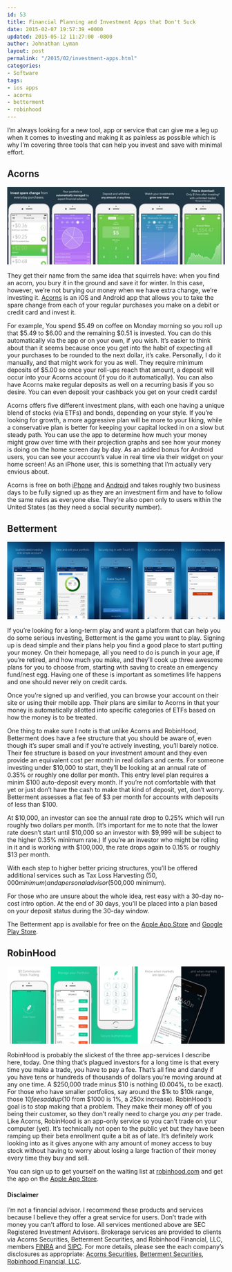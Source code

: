 ```yaml
---
id: 53
title: Financial Planning and Investment Apps that Don't Suck
date: 2015-02-07 19:57:39 +0000
updated: 2015-05-12 11:27:00 -0800
author: Johnathan Lyman
layout: post
permalink: "/2015/02/investment-apps.html"
categories:
- Software
tags:
- ios apps
- acorns
- betterment
- robinhood
---
```

I’m always looking for a new tool, app or service that can give me a leg up when it comes to investing and making it as painless as possible which is why I’m covering three tools that can help you invest and save with minimal effort.

## Acorns

![](/assets/images/2015/02/5up_appstore_screenshots.png?w=525&ssl=1)

They get their name from the same idea that squirrels have: when you find an acorn, you bury it in the ground and save it for winter. In this case, however, we’re not burying our money when we have extra change, we’re investing it. [Acorns][1] is an iOS and Android app that allows you to take the spare change from each of your regular purchases you make on a debit or credit card and invest it.

For example, You spend $5.49 on coffee on Monday morning so you roll up that $5.49 to $6.00 and the remaining $0.51 is invested. You can do this automatically via the app or on your own, if you wish. It’s easier to think about than it seems because once you get into the habit of expecting all your purchases to be rounded to the next dollar, it’s cake. Personally, I do it manually, and that might work for you as well. They require minimum deposits of $5.00 so once your roll-ups reach that amount, a deposit will occur into your Acorns account (if you do it automatically). You can also have Acorns make regular deposits as well on a recurring basis if you so desire. You can even deposit your cashback you get on your credit cards!

Acorns offers five different investment plans, with each one having a unique blend of stocks (via ETFs) and bonds, depending on your style. If you’re looking for growth, a more aggressive plan will be more to your liking, while a conservative plan is better for keeping your capital locked in on a slow but steady path. You can use the app to determine how much your money might grow over time with their projection graphs and see how your money is doing on the home screen day by day. As an added bonus for Android users, you can see your account’s value in real time via their widget on your home screen! As an iPhone user, this is something that I’m actually very envious about.

Acorns is free on both [iPhone][2] and [Android][3] and takes roughly two business days to be fully signed up as they are an investment firm and have to follow the same rules as everyone else. They’re also open only to users within the United States (as they need a social security number).

## Betterment

![](/assets/images/2015/02/5up_betterment_screenshots.png?w=525&ssl=1)  
  

If you’re looking for a long-term play and want a platform that can help you do some serious investing, Betterment is the game you want to play. ﻿Signing up is dead simple and their plans help you find a good place to start putting your money. On their homepage, all you need to do is punch in your age, if you’re retired, and how much you make, and they’ll cook up three awesome plans for you to choose from, starting with saving to create an emergency fund/nest egg. Having one of these is important as sometimes life happens and one should never rely on credit cards. 

Once you’re signed up and verified, you can browse your account on their site or using their mobile app. Their plans are similar to Acorns in that your money is automatically allotted into specific categories of ETFs based on how the money is to be treated.

One thing to make sure I note is that unlike Acorns and RobinHood, Betterment does have a fee structure that you should be aware of, even though it’s super small and if you’re actively investing, you’ll barely notice. Their fee structure is based on your investment amount and they even provide an equivalent cost per month in real dollars and cents. For someone investing under $10,000 to start, they’ll be looking at an annual rate of 0.35% or roughly one dollar per month. This entry level plan requires a minim $100 auto-deposit every month. If you’re not comfortable with that yet or just don’t have the cash to make that kind of deposit, yet, don’t worry. Betterment assesses a flat fee of $3 per month for accounts with deposits of less than $100.

At $10,000, an investor can see the annual rate drop to 0.25% which will run roughly two dollars per month. (It’s important for me to note that the lower rate doesn’t start until $10,000 so an investor with $9,999 will be subject to the higher 0.35% minimum rate.) If you’re an investor who might be rolling in it and is working with $100,000, the rate drops again to 0.15% or roughly $13 per month.

With each step to higher better pricing structures, you’ll be offered additional services such as Tax Loss Harvesting ($50,000 minimum) and a personal advisor ($500,000 minimum).

For those who are unsure about the whole idea, rest easy with a 30-day no-cost intro option. At the end of 30 days, you’ll be placed into a plan based on your deposit status during the 30-day window.

The Betterment app is available for free on the [Apple App Store][4] and [Google Play Store][5].

## RobinHood

![](/assets/images/2015/02/5up_robinhood_screenshots.png?resize=525%2C187&ssl=1)

RobinHood is probably the slickest of the three app-services I describe here, today. One thing that’s plagued investors for a long time is that every time you make a trade, you have to pay a fee. That’s all fine and dandy if you have tens or hundreds of thousands of dollars you’re moving around at any one time. A $250,000 trade minus $10 is nothing (0.004%, to be exact). For those who have smaller portfolios, say around the $1k to $10k range, those $10 fees add up ($10 from $1000 is 1%, a 250x increase). RobinHood’s goal is to stop making that a problem. They make their money off of you being their customer, so they don’t really need to charge you _any_ per trade. Like Acorns, RobinHood is an app-only service so you can’t trade on your computer (yet). It’s technically not open to the public yet but they have been ramping up their beta enrollment quite a bit as of late. It’s definitely work looking into as it gives anyone with any amount of money access to buy stock without having to worry about losing a large fraction of their money every time they buy and sell.

You can sign up to get yourself on the waiting list at [robinhood.com][6] and get the app on the [Apple App Store][7].

#### Disclaimer

I’m not a financial advisor. I recommend these products and services because I believe they offer a great service for users. Don’t trade with money you can’t afford to lose. All services mentioned above are SEC Registered Investment Advisors. Brokerage services are provided to clients via Acorns Securities, Betterment Securities, and Robinhood Financial, LLC, members [FINRA][8] and [SIPC][9]. For more details, please see the each company’s disclosures as appropriate: [Acorns Securities][10], [Betterment Securities][11], [Robinhood Financial, LLC][12].

[1]: https://www.acorns.com
[2]: https://itunes.apple.com/us/app/acorns-invest-spare-change/id883324671?mt=8
[3]: https://play.google.com/store/apps/details?id=com.acorns.android&hl=en
[4]: https://itunes.apple.com/us/app/betterment-smarter-investing./id393156562?mt=8
[5]: https://play.google.com/store/apps/details?id=com.betterment&hl=en
[6]: https://www.robinhood.com
[7]: https://itunes.apple.com/us/app/robinhood-$0-commission-stock/id938003185?ls=1&mt=8
[8]: https://finra.org/
[9]: https://www.sipc.org
[10]: https://www.acorns.com
[11]: https://betterment.com
[12]: https://www.robinhood.com/legal/